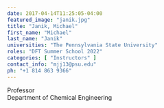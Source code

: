 ```yaml
---
date: 2017-04-14T11:25:05-04:00
featured_image: "janik.jpg"
title: "Janik, Michael"
first_name: "Michael"
last_name: "Janik"
universities: "The Pennsylvania State University"
roles: "DFT Summer School 2022"
categories: [ "Instructors" ]
contact_info: "mjj13@psu.edu"
ph: "+1 814 863 9366"
---
```


Professor\
Department of Chemical Engineering





